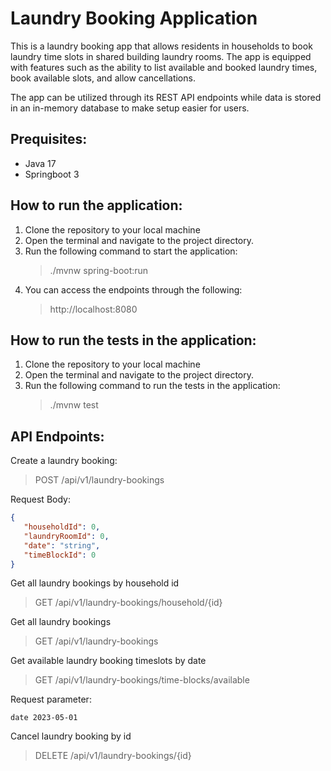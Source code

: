# Laundry Booking Application

This is a laundry booking app that allows residents in households to book laundry time slots in shared building laundry rooms.
The app is equipped with features such as the ability to list available and booked laundry times, book available slots, and allow cancellations.

The app can be utilized through its REST API endpoints while data is stored in an in-memory database to make setup easier for users. 

Prequisites:
---------------
- Java 17
- Springboot 3

How to run the application:
---------------------------
1. Clone the repository to your local machine
2. Open the terminal and navigate to the project directory.
3. Run the following command to start the application: 
    > ./mvnw spring-boot:run
4. You can access the endpoints through the following:
    > http://localhost:8080
   
How to run the tests in the application: 
-------------------------
1. Clone the repository to your local machine
2. Open the terminal and navigate to the project directory.
3. Run the following command to run the tests in the application:
   > ./mvnw test

API Endpoints:
----------------
Create a laundry booking:
> POST   /api/v1/laundry-bookings

Request Body:
```json
{
   "householdId": 0,
   "laundryRoomId": 0,
   "date": "string",
   "timeBlockId": 0
}
```
Get all laundry bookings by household id
> GET    /api/v1/laundry-bookings/household/{id}

Get all laundry bookings 
> GET    /api/v1/laundry-bookings

Get available laundry booking timeslots by date
> GET    /api/v1/laundry-bookings/time-blocks/available

Request parameter:
```
date 2023-05-01
```

Cancel laundry booking by id
> DELETE /api/v1/laundry-bookings/{id}
